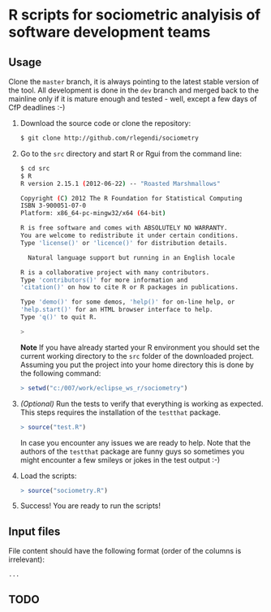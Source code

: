# R scripts for sociometric analyisis of software development teams

## Usage

Clone the `master` branch, it is always pointing to the latest stable version of the tool. All development is done in the `dev` branch and merged back to the mainline only if it is mature enough and tested - well, except a few days of CfP deadlines :-)

1. Download the source code or clone the repository:
	
	```bash
	$ git clone http://github.com/rlegendi/sociometry
	```
	
2. Go to the `src` directory and start R or Rgui from the command line:

	```bash
	$ cd src
	$ R
	R version 2.15.1 (2012-06-22) -- "Roasted Marshmallows"
	
	Copyright (C) 2012 The R Foundation for Statistical Computing
	ISBN 3-900051-07-0
	Platform: x86_64-pc-mingw32/x64 (64-bit)

	R is free software and comes with ABSOLUTELY NO WARRANTY.
	You are welcome to redistribute it under certain conditions.
	Type 'license()' or 'licence()' for distribution details.

	  Natural language support but running in an English locale

	R is a collaborative project with many contributors.
	Type 'contributors()' for more information and
	'citation()' on how to cite R or R packages in publications.

	Type 'demo()' for some demos, 'help()' for on-line help, or
	'help.start()' for an HTML browser interface to help.
	Type 'q()' to quit R.

	>
	```

	**Note** If you have already started your R environment you should set the current working directory to the `src` folder of the downloaded project. Assuming you put the project into your home directory this is done by the following command:
	
	```R
	> setwd("c:/007/work/eclipse_ws_r/sociometry")
	```
	
3. *(Optional)* Run the tests to verify that everything is working as expected. This steps requires the installation of the `testthat` package.
	
	```R
	> source("test.R")
	```
	
	In case you encounter any issues we are ready to help. Note that the authors of the `testthat` package are funny guys so sometimes you might encounter a few smileys or jokes in the test output :-)
	
4. Load the scripts:
	
	```R
	> source("sociometry.R")
	```
	
5. Success! You are ready to run the scripts!

## Input files

File content should have the following format (order of the columns is irrelevant):

	...

## TODO
